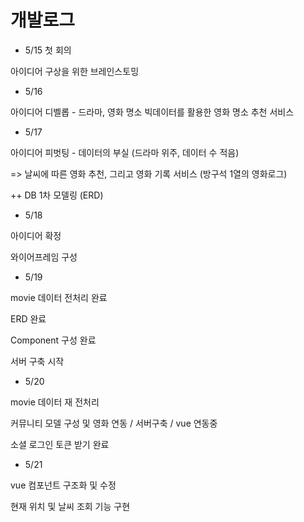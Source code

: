 # 개발로그



- 5/15 첫 회의

아이디어 구상을 위한 브레인스토밍



- 5/16

아이디어 디벨롭 - 드라마, 영화 명소 빅데이터를 활용한 영화 명소 추천 서비스



- 5/17

아이디어 피벗팅 - 데이터의 부실 (드라마 위주, 데이터 수 적음)

=> 날씨에 따른 영화 추천, 그리고 영화 기록 서비스 (방구석 1열의 영화로그)

++ DB 1차 모델링 (ERD)



- 5/18

아이디어 확정 

와이어프레임 구성



- 5/19

movie 데이터 전처리 완료

ERD 완료

Component 구성 완료

서버 구축 시작



- 5/20

movie 데이터 재  전처리

커뮤니티 모델 구성 및 영화 연동 / 서버구축 / vue 연동중

소셜 로그인 토큰 받기 완료



- 5/21

vue 컴포넌트 구조화 및 수정

현재 위치 및 날씨 조회 기능 구현

